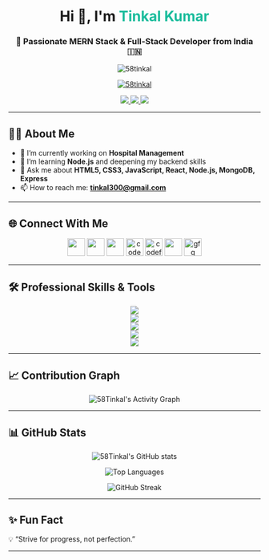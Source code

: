 <h1 align="center">Hi 👋, I'm <span style="color:#1abc9c;">Tinkal Kumar</span></h1>
<h3 align="center">🚀 Passionate MERN Stack & Full-Stack Developer from India 🇮🇳</h3>

<p align="center">
  <img src="https://komarev.com/ghpvc/?username=58tinkal&label=Profile%20views&color=1abc9c&style=for-the-badge" alt="58tinkal" />
</p>

<p align="center">
  <a href="https://github-profile-trophy.vercel.app/?username=58tinkal" target="_blank">
    <img src="https://github-profile-trophy.vercel.app/?username=58tinkal&theme=algolia&margin-w=10&margin-h=10" alt="58tinkal" />
  </a>
</p>

<p align="center">
  <a href="https://tinkal-portifilio.netlify.app/" target="_blank">
    <img src="https://img.shields.io/badge/Portfolio-%231abc9c.svg?&style=for-the-badge&logo=react&logoColor=white" />
  </a>
  <a href="mailto:tinkal300@gmail.com" target="_blank">
    <img src="https://img.shields.io/badge/Gmail-D14836?style=for-the-badge&logo=gmail&logoColor=white" />
  </a>
  <a href="https://twitter.com/tinkalkum" target="_blank">
    <img src="https://img.shields.io/twitter/follow/tinkalkum?logo=twitter&style=for-the-badge&color=1da1f2" />
  </a>
</p>

---

## 👨‍💻 About Me

- 🔭 I’m currently working on **Hospital Management**
- 🌱 I’m learning **Node.js** and deepening my backend skills
- 💬 Ask me about **HTML5, CSS3, JavaScript, React, Node.js, MongoDB, Express**
- 📫 How to reach me: **tinkal300@gmail.com**

---

## 🌐 Connect With Me

<p align="center">
  <a href="https://twitter.com/tinkalkum" target="blank"><img src="https://skillicons.dev/icons?i=twitter" height="35" /></a>
  <a href="https://linkedin.com/in/tinkal kumar" target="blank"><img src="https://skillicons.dev/icons?i=linkedin" height="35" /></a>
  <a href="https://instagram.com/tinkalkum" target="blank"><img src="https://skillicons.dev/icons?i=instagram" height="35" /></a>
  <a href="https://www.codechef.com/users/binarybard_58" target="blank"><img src="https://cdn.jsdelivr.net/npm/simple-icons@3.1.0/icons/codechef.svg" alt="codechef" height="35" /></a>
  <a href="https://codeforces.com/profile/coder___58" target="blank"><img src="https://raw.githubusercontent.com/rahuldkjain/github-profile-readme-generator/master/src/images/icons/Social/codeforces.svg" alt="codeforces" height="35" /></a>
  <a href="https://www.leetcode.com/tinkalkum" target="blank"><img src="https://skillicons.dev/icons?i=leetcode" height="35" /></a>
  <a href="https://auth.geeksforgeeks.org/user/tinkaedj7" target="blank"><img src="https://raw.githubusercontent.com/rahuldkjain/github-profile-readme-generator/master/src/images/icons/Social/geeks-for-geeks.svg" alt="gfg" height="35" /></a>
</p>

---

## 🛠️ Professional Skills & Tools

<p align="center">
  <!-- Core Stack -->
  <img src="https://skillicons.dev/icons?i=html,css,js,ts,react,redux,nodejs,express,mongodb,mysql,nextjs" />
  <br />
  <!-- Styling & UI -->
  <img src="https://skillicons.dev/icons?i=bootstrap,sass,tailwind,materialui" />
  <br />
  <!-- Programming Languages -->
  <img src="https://skillicons.dev/icons?i=cpp,java,python,c,matlab" />
  <br />
  <!-- DevOps, Cloud & Testing -->
  <img src="https://skillicons.dev/icons?i=git,github,linux,docker,vscode,aws,vercel,netlify,postman,jest,figma" />
  <br />
  <!-- Bonus: Others -->
  <img src="https://skillicons.dev/icons?i=graphql,azure,redis,prisma" />
</p>

---

## 📈 Contribution Graph

<p align="center">
  <img src="https://github-readme-activity-graph.vercel.app/graph?username=58Tinkal&theme=react&area=true&hide_border=true" alt="58Tinkal's Activity Graph" />
</p>

---

## 📊 GitHub Stats

<p align="center">
  <img src="https://github-readme-stats.vercel.app/api?username=58tinkal&show_icons=true&theme=radical&hide_border=true" alt="58Tinkal's GitHub stats" />
</p>
<p align="center">
  <img src="https://github-readme-stats.vercel.app/api/top-langs?username=58tinkal&show_icons=true&locale=en&layout=compact&theme=radical&hide_border=true" alt="Top Languages" />
</p>
<p align="center">
  <img src="https://github-readme-streak-stats.herokuapp.com/?user=58tinkal&theme=radical&hide_border=true" alt="GitHub Streak" />
</p>

---

## ✨ Fun Fact

💡 “Strive for progress, not perfection.”

---

<!--
**58Tinkal/58Tinkal** is a ✨ _special_ ✨ repository because its `README.md` (this file) appears on your GitHub profile.
-->
